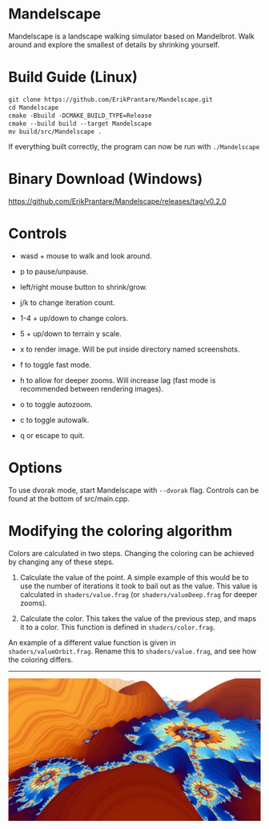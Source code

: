 # Mandelscape
Mandelscape is a landscape walking simulator based on Mandelbrot.
Walk around and explore the smallest of details by shrinking yourself.

# Build Guide (Linux)
```
git clone https://github.com/ErikPrantare/Mandelscape.git
cd Mandelscape
cmake -Bbuild -DCMAKE_BUILD_TYPE=Release
cmake --build build --target Mandelscape
mv build/src/Mandelscape .
```
If everything built correctly, the program can now be run with `./Mandelscape`

# Binary Download (Windows)
https://github.com/ErikPrantare/Mandelscape/releases/tag/v0.2.0

# Controls
- wasd + mouse to walk and look around.

- p to pause/unpause.

- left/right mouse button to shrink/grow.

- j/k to change iteration count.

- 1-4 + up/down to change colors.

- 5 + up/down to terrain y scale.

- x to render image. Will be put inside directory named screenshots.

- f to toggle fast mode.

- h to allow for deeper zooms. Will increase lag 
        (fast mode is recommended between rendering images).

- o to toggle autozoom.

- c to toggle autowalk.

- q or escape to quit.

# Options
To use dvorak mode, start Mandelscape with `--dvorak` flag.
Controls can be found at the bottom of src/main.cpp.

# Modifying the coloring algorithm
Colors are calculated in two steps. Changing the coloring can be achieved
by changing any of these steps.

1. Calculate the value of the point.
A simple example of this would be to use the number of iterations it took to
bail out as the value.
This value is calculated in `shaders/value.frag`
(or `shaders/valueDeep.frag` for deeper zooms).

2. Calculate the color.
This takes the value of the previous step, and maps it to a color.
This function is defined in `shaders/color.frag`.

An example of a different value function is given in
`shaders/valueOrbit.frag`.
Rename this to `shaders/value.frag`, and see how the coloring differs.

---

![](preview.jpg?raw=true "Title")
